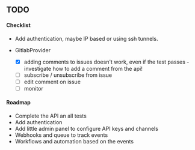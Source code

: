 ## TODO

#### Checklist

- Add authentication, maybe IP based or using ssh tunnels.

- GitlabProvider
  - [x] adding comments to issues doesn't work, even if the test passes - investigate how to add a comment from the api!
  - [ ] subscribe / unsubscribe from issue
  - [ ] edit comment on issue
  - [ ] monitor

#### Roadmap

- Complete the API an all tests
- Add authentication
- Add little admin panel to configure API keys and channels
- Webhooks and queue to track events
- Workflows and automation based on the events
